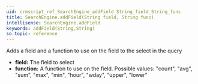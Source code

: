```yaml
---
uid: crmscript_ref_SearchEngine_addField_String_field_String_func
title: SearchEngine.addField(String field, String func)
intellisense: SearchEngine.addField
keywords: addField(String,String)
so.topic: reference
---
```



Adds a field and a function to use on the field to the select in the query



* **field:** The field to select
* **function:** A function to use on the field. Possible values:
    "count", "avg", "sum", "max", "min", "hour", "wday",
    "upper", "lower"


